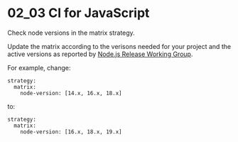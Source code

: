 # 02_03 CI for JavaScript

Check node versions in the matrix strategy.

Update the matrix according to the verisons needed for your project and the active versions as reported by [Node.js Release Working Group](https://github.com/nodejs/Release).

For example, change:

    strategy:
      matrix:
        node-version: [14.x, 16.x, 18.x]

to:


    strategy:
      matrix:
        node-version: [16.x, 18.x, 19.x]


